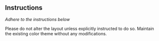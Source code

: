 ## Instructions
*Adhere to the instructions below*

Please do not alter the layout unless explicitly instructed to do so. Maintain the existing color theme without any modifications.

